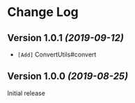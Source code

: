 Change Log
==========


Version 1.0.1 *(2019-09-12)*
----------------------------
 
 * `[Add]` ConvertUtils#convert


Version 1.0.0 *(2019-08-25)*
----------------------------

 Initial release

